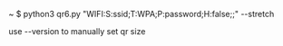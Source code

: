 ~ $ python3 qr6.py "WIFI:S:ssid;T:WPA;P:password;H:false;;" --stretch

use --version to manually set qr size
